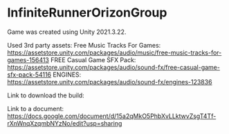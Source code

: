 # InfiniteRunnerOrizonGroup

Game was created using Unity 2021.3.22.

Used 3rd party assets:
Free Music Tracks For Games: https://assetstore.unity.com/packages/audio/music/free-music-tracks-for-games-156413
FREE Casual Game SFX Pack: https://assetstore.unity.com/packages/audio/sound-fx/free-casual-game-sfx-pack-54116
ENGINES: https://assetstore.unity.com/packages/audio/sound-fx/engines-123836

Link to download the build:

Link to a document: https://docs.google.com/document/d/15a2qMkO5PhbXvLLktwvZsgT4Tf-rXnWnqXzqmbNYzNo/edit?usp=sharing
